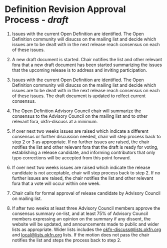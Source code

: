 
Definition Revision Approval Process _- draft_
====================================

1. Issues with the current Open Definition are identified.  The Open Definition community will disucss on the mailing list and decide which issues are to be dealt with in the next release reach consensus on each of these issues.

2. A new draft document is started.  Chair notifies the list and other relevant fora that a new draft document has been started summarizing the issues that the upcoming release is to address and inviting participation.

3. Issues with the current Open Definition are identified.  The Open Definition community will disucss on the mailing list and decide which issues are to be dealt with in the next release reach consensus on each of these issues.  The draft document is updated to relfect current consensus.

4. The Open Definition Advisory Council chair will summarize the consensus to the Advisory Council on the mailing list and to other relevant fora, okfn-discuss at a minimum.

5. If over next two weeks issues are raised which indicate a different consensus or further discussion needed, chair will step process back to step 2 or 3 as appropriate.  If no further issues are raised, the chair notifies the list and other relevant fora that the draft is ready for voting, establishing a release candidate, and informing contributors that only typo corrections will be accepted from this point forward.

6. If over next two weeks issues are raised which indicate the release candidate is not acceptable, chair will step process back to step 2.  If no further issues are raised, the chair notifies the list and other relevant fora that a vote will occur within one week.

7. Chair calls for formal approval of release candidate by Advisory Council on mailing list.

8. If after two weeks at least three Advisory Council members approve the consensus summary on-list, and at least 75% of Advisory Council members expressing an opinion on the summary if any dissent, the website will be updated, and announcements made to public and wider lists as appropriate. Wider lists includes the okfn-discuss@lists.okfn.org and local@lists.okfn.org lists.  If the motion does not pass the chair notifies the list and steps the process back to step 2.

